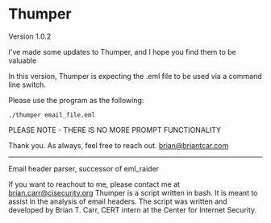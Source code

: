 # Thumper

Version 1.0.2

I've made some updates to Thumper, and I hope you find them to be valuable 

In this version, Thumper is expecting the .eml file to be used via a command line switch. 

Please use the program as the following:
	
	./thumper email_file.eml

PLEASE NOTE - THERE IS NO MORE PROMPT FUNCTIONALITY

Thank you. As always, feel free to reach out. brian@briantcar.com

____________________________________________
Email header parser, successor of eml_raider

If you want to reachout to me, please contact me at brian.carr@cisecurity.org
Thumper is a script written in bash. It is meant to assist in the analysis of email headers. The script was written and developed by Brian T. Carr, CERT intern at the Center for Internet Security. 
